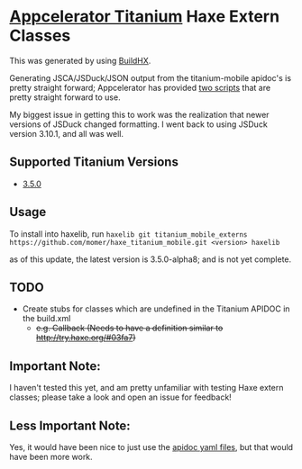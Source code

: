 # [Appcelerator Titanium](http://www.appcelerator.com/titanium/) Haxe Extern Classes

This was generated by using [BuildHX](https://github.com/jgranick/buildhx).

Generating JSCA/JSDuck/JSON output from the titanium-mobile apidoc's is pretty straight forward; Appcelerator has provided [two scripts](https://github.com/appcelerator/titanium_mobile/tree/master/apidoc) that are pretty straight forward to use.

My biggest issue in getting this to work was the realization that newer versions of JSDuck changed formatting. I went back to using JSDuck version 3.10.1, and all was well.

## Supported Titanium Versions
- [3.5.0](https://github.com/momer/haxe_titanium_mobile/releases/tag/3.5.0-alpha8)

## Usage
To install into haxelib, run `haxelib git titanium_mobile_externs https://github.com/momer/haxe_titanium_mobile.git <version> haxelib`

as of this update, the latest version is 3.5.0-alpha8; and is not yet complete.

## TODO
- Create stubs for classes which are undefined in the Titanium APIDOC in the build.xml
  - ~~e.g. Callback (Needs to have a definition similar to http://try.haxe.org/#03fa7)~~

## Important Note:
I haven't tested this yet, and am pretty unfamiliar with testing Haxe extern classes; please take a look and open an issue for feedback!

## Less Important Note:
Yes, it would have been nice to just use the [apidoc yaml files](https://github.com/appcelerator/titanium_mobile/tree/master/apidoc/Titanium), but that would have been more work.
